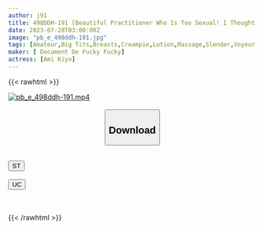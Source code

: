 ```yaml
---
author: j91
title: 498DDH-191 [Beautiful Practitioner Who Is Too Sexual! I Thought She Was Teasing Me, But From The Middle She Turned Into A Serious Erotic Mode…] A Beautiful And Stylish Miss Menes Rides On Top Of The Customer And Shows Off Her Massage Dance! A Natural Dangerous Molecule That Rolls Everything From Your Heart, Nipples, And Even Your Balls! I Can’t Help But Ejaculate… And Inside. (Ami Kiyo)
date: 2023-07-28T03:00:00Z
image: "pb_e_498ddh-191.jpg"
tags: [Amateur,Big Tits,Breasts,Creampie,Lotion,Massage,Slender,Voyeur ]
maker: [ Document De Fucky Fucky]
actress: [Ami Kiyo]
---
```



{{< rawhtml >}}

<div class="video" data-videoid="d73d6R9x9Vhkqpb">
    <a href="javascript:;">
        <img src="https://my.j91.asia/posts/pb_e_498ddh-191/pb_e_498ddh-191.jpg" width="WIDTH" height="HEIGHT" alt="pb_e_498ddh-191.mp4" loading="lazy">
    </a>
</div>

<script type="text/javascript" src="https://j91.asia/asset/on-demand-st.js"></script>

<br>
  <link rel="stylesheet" href="https://j91.asia/asset/bs5.css">
  
  <center>
  <button class="btn btn-primary" type="button" data-bs-toggle="collapse" data-bs-target=".multi-collapse" aria-expanded="false" aria-controls="multiCollapseExample1 multiCollapseExample2"><h2>Download</h2></button></center>
</p>
<div class="row">
  <div class="col">
    <div class="collapse multi-collapse" id="multiCollapseExample1">
      <div class="card card-body">
	      	      <br>
<div class="buttons">  
<a href="https://streamtape.to/v/d73d6R9x9Vhkqpb"><button class="btn-hover color-3"><i class="fa fa-download"></i> ST</button></a></div>
    </div>
  </div>
</div>
  <div class="col">
    <div class="collapse multi-collapse" id="multiCollapseExample2">
      <div class="card card-body">
	      <br>
<div class="buttons">
    <a href="https://userscloud.com/7pti06pxedf3"><button class="btn-hover color-9"><i class="fa fa-download"></i> UC</button></a></div>
<br><br>
      </div>
    </div>
  </div>
</div>

{{< /rawhtml >}}
